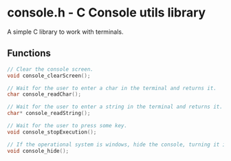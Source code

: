 # console.h - C Console utils library

A simple C library to work with terminals.

## Functions

```c
// Clear the console screen.
void console_clearScreen();

// Wait for the user to enter a char in the terminal and returns it.
char console_readChar();

// Wait for the user to enter a string in the terminal and returns it.
char* console_readString();

// Wait for the user to press some key.
void console_stopExecution();

// If the operational system is windows, hide the console, turning it into a background proccess
void console_hide();
```
